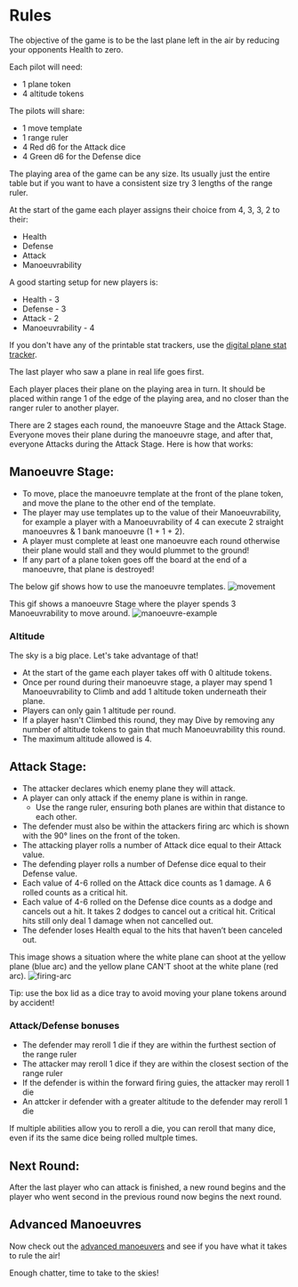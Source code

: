 # Rules

The objective of the game is to be the last plane left in the air by reducing your opponents Health to zero.

Each pilot will need:

- 1 plane token
- 4 altitude tokens

The pilots will share:

- 1 move template
- 1 range ruler
- 4 Red d6 for the Attack dice
- 4 Green d6 for the Defense dice

The playing area of the game can be any size. Its usually just the entire table but if you want to have a consistent size try 3 lengths of the range ruler.

At the start of the game each player assigns their choice from 4, 3, 3, 2 to their:

- Health
- Defense
- Attack
- Manoeuvrability

A good starting setup for new players is:

- Health - 3
- Defense - 3
- Attack - 2
- Manoeuvrability - 4

If you don't have any of the printable stat trackers, use the <a href="https://squadronleader.wollivan.dev/rules/advanced-manoeuvres">digital plane stat tracker</a>.

The last player who saw a plane in real life goes first.

Each player places their plane on the playing area in turn.
It should be placed within range 1 of the edge of the playing area, and no closer than the ranger ruler to another player.

There are 2 stages each round, the manoeuvre Stage and the Attack Stage.
Everyone moves their plane during the manoeuvre stage, and after that, everyone Attacks during the Attack Stage.
Here is how that works:

## Manoeuvre Stage:

- To move, place the manoeuvre template at the front of the plane token, and move the plane to the other end of the template.
- The player may use templates up to the value of their Manoeuvrability, for example a player with a Manoeuvrability of 4 can execute 2 straight manoeuvres & 1 bank manoeuvre (1 + 1 + 2).
- A player must complete at least one manoeuvre each round otherwise their plane would stall and they would plummet to the ground!
- If any part of a plane token goes off the board at the end of a manoeuvre, that plane is destroyed!

The below gif shows how to use the manoeuvre templates.
![movement](https://user-images.githubusercontent.com/91621088/167208819-c5c2eedb-7fd1-4cb4-945c-70a1b26c79bf.gif)

This gif shows a manoeuvre Stage where the player spends 3 Manoeuvrability to move around.
![manoeuvre-example](https://user-images.githubusercontent.com/91621088/166423425-fbc0e7bf-2f76-4b47-92a3-d33456841918.gif)

### Altitude

The sky is a big place. Let's take advantage of that!

- At the start of the game each player takes off with 0 altitude tokens.
- Once per round during their manoeuvre stage, a player may spend 1 Manoeuvrability to Climb and add 1 altitude token underneath their plane.
- Players can only gain 1 altitude per round.
- If a player hasn't Climbed this round, they may Dive by removing any number of altitude tokens to gain that much Manoeuvrability this round.
- The maximum altitude allowed is 4.

## Attack Stage:

- The attacker declares which enemy plane they will attack.
- A player can only attack if the enemy plane is within in range.
  - Use the range ruler, ensuring both planes are within that distance to each other.
- The defender must also be within the attackers firing arc which is shown with the 90° lines on the front of the token.
- The attacking player rolls a number of Attack dice equal to their Attack value.
- The defending player rolls a number of Defense dice equal to their Defense value.
- Each value of 4-6 rolled on the Attack dice counts as 1 damage. A 6 rolled counts as a critical hit.
- Each value of 4-6 rolled on the Defense dice counts as a dodge and cancels out a hit. It takes 2 dodges to cancel out a critical hit. Critical hits still only deal 1 damage when not cancelled out.
- The defender loses Health equal to the hits that haven’t been canceled out.

This image shows a situation where the white plane can shoot at the yellow plane (blue arc) and the yellow plane CAN'T shoot at the white plane (red arc).
![firing-arc](https://user-images.githubusercontent.com/91621088/167209670-d14cfa27-6109-4bee-8a9e-e8c88d571aa2.jpg)

Tip: use the box lid as a dice tray to avoid moving your plane tokens around by accident!

### Attack/Defense bonuses

- The defender may reroll 1 die if they are within the furthest section of the range ruler
- The attacker may reroll 1 dice if they are within the closest section of the range ruler
- If the defender is within the forward firing guies, the attacker may reroll 1 die
- An attcker ir defender with a greater altitude to the defender may reroll 1 die

If multiple abilities allow you to reroll a die, you can reroll that many dice, even if its the same dice being rolled multple times.

## Next Round:

After the last player who can attack is finished, a new round begins and the player who went second in the previous round now begins the next round.

## Advanced Manoeuvres

Now check out the <a href="https://squadronleader.wollivan.dev/rules/advanced-manoeuvres">advanced manoeuvers</a> and see if you have what it takes to rule the air!

Enough chatter, time to take to the skies!

